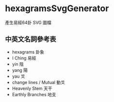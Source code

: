 # hexagramsSvgGenerator
產生易經64卦 SVG 圖檔

## 中英文名詞參考表
* hexagrams 卦象
* I Ching 易經
* yin 陰
* yang 陽
* yau 爻
* change lines / Mutual 動爻
* Heavenly Stem 天干
* Earthly Branches 地支